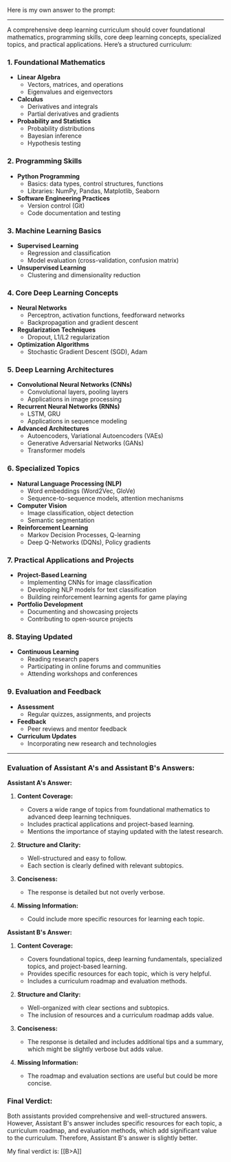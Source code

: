 
Here is my own answer to the prompt:

---

A comprehensive deep learning curriculum should cover foundational mathematics, programming skills, core deep learning concepts, specialized topics, and practical applications. Here’s a structured curriculum:

### **1. Foundational Mathematics**
   - **Linear Algebra**
     - Vectors, matrices, and operations
     - Eigenvalues and eigenvectors
   - **Calculus**
     - Derivatives and integrals
     - Partial derivatives and gradients
   - **Probability and Statistics**
     - Probability distributions
     - Bayesian inference
     - Hypothesis testing

### **2. Programming Skills**
   - **Python Programming**
     - Basics: data types, control structures, functions
     - Libraries: NumPy, Pandas, Matplotlib, Seaborn
   - **Software Engineering Practices**
     - Version control (Git)
     - Code documentation and testing

### **3. Machine Learning Basics**
   - **Supervised Learning**
     - Regression and classification
     - Model evaluation (cross-validation, confusion matrix)
   - **Unsupervised Learning**
     - Clustering and dimensionality reduction

### **4. Core Deep Learning Concepts**
   - **Neural Networks**
     - Perceptron, activation functions, feedforward networks
     - Backpropagation and gradient descent
   - **Regularization Techniques**
     - Dropout, L1/L2 regularization
   - **Optimization Algorithms**
     - Stochastic Gradient Descent (SGD), Adam

### **5. Deep Learning Architectures**
   - **Convolutional Neural Networks (CNNs)**
     - Convolutional layers, pooling layers
     - Applications in image processing
   - **Recurrent Neural Networks (RNNs)**
     - LSTM, GRU
     - Applications in sequence modeling
   - **Advanced Architectures**
     - Autoencoders, Variational Autoencoders (VAEs)
     - Generative Adversarial Networks (GANs)
     - Transformer models

### **6. Specialized Topics**
   - **Natural Language Processing (NLP)**
     - Word embeddings (Word2Vec, GloVe)
     - Sequence-to-sequence models, attention mechanisms
   - **Computer Vision**
     - Image classification, object detection
     - Semantic segmentation
   - **Reinforcement Learning**
     - Markov Decision Processes, Q-learning
     - Deep Q-Networks (DQNs), Policy gradients

### **7. Practical Applications and Projects**
   - **Project-Based Learning**
     - Implementing CNNs for image classification
     - Developing NLP models for text classification
     - Building reinforcement learning agents for game playing
   - **Portfolio Development**
     - Documenting and showcasing projects
     - Contributing to open-source projects

### **8. Staying Updated**
   - **Continuous Learning**
     - Reading research papers
     - Participating in online forums and communities
     - Attending workshops and conferences

### **9. Evaluation and Feedback**
   - **Assessment**
     - Regular quizzes, assignments, and projects
   - **Feedback**
     - Peer reviews and mentor feedback
   - **Curriculum Updates**
     - Incorporating new research and technologies

---

### Evaluation of Assistant A's and Assistant B's Answers:

**Assistant A's Answer:**

1. **Content Coverage:**
   - Covers a wide range of topics from foundational mathematics to advanced deep learning techniques.
   - Includes practical applications and project-based learning.
   - Mentions the importance of staying updated with the latest research.

2. **Structure and Clarity:**
   - Well-structured and easy to follow.
   - Each section is clearly defined with relevant subtopics.

3. **Conciseness:**
   - The response is detailed but not overly verbose.

4. **Missing Information:**
   - Could include more specific resources for learning each topic.

**Assistant B's Answer:**

1. **Content Coverage:**
   - Covers foundational topics, deep learning fundamentals, specialized topics, and project-based learning.
   - Provides specific resources for each topic, which is very helpful.
   - Includes a curriculum roadmap and evaluation methods.

2. **Structure and Clarity:**
   - Well-organized with clear sections and subtopics.
   - The inclusion of resources and a curriculum roadmap adds value.

3. **Conciseness:**
   - The response is detailed and includes additional tips and a summary, which might be slightly verbose but adds value.

4. **Missing Information:**
   - The roadmap and evaluation sections are useful but could be more concise.

### Final Verdict:

Both assistants provided comprehensive and well-structured answers. However, Assistant B's answer includes specific resources for each topic, a curriculum roadmap, and evaluation methods, which add significant value to the curriculum. Therefore, Assistant B's answer is slightly better.

My final verdict is: [[B>A]]
